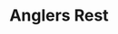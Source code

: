 ---
title: "Anglers Rest"
address: "Knockmarron Hill,, Strawberry Beds, Chapelizod, Co. Dublin, South Dublin"
tel: "+353 (0)18 20 8314"
county: "Dublin"
category: "Seafood Restaurants"
type: "Content"
lat: "53.35913848876953"
lng: "-6.3589043617248535"
---